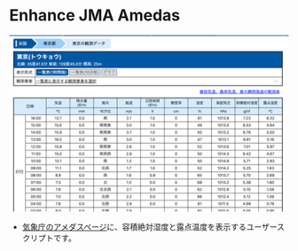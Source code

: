 # Enhance JMA Amedas
![Using screenshot](./docs/media/screenshot_01.png)
- [気象庁のアメダスページ](https://www.jma.go.jp/bosai/amedas/)に、容積絶対湿度と露点温度を表示するユーザースクリプトです。
